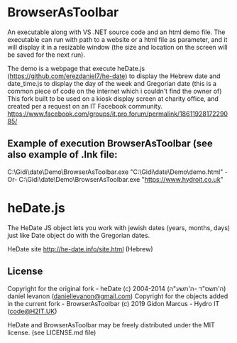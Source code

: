 
# BrowserAsToolbar
An executable along with VS .NET source code and an html demo file. The executable can run with path to a website or a html file as parameter, and it will display it in a resizable window (the size and location on the screen will be saved for the next run).

The demo is a webpage that execute heDate.js (https://github.com/erezdaniel7/he-date) to display the Hebrew date and date_time.js to display the day of the week and Gregorian date (this is a common piece of code on the internet which i couldn't find the owner of)
This fork built to be used on a kiosk display screen at charity office, and created per a request on an IT Facebook community. https://www.facebook.com/groups/it.pro.forum/permalink/1861192817229085/

## Example of execution BrowserAsToolbar (see also example of .lnk file:
C:\Gidi\date\Demo\BrowserAsToolbar.exe "C:\Gidi\date\Demo\demo.html"
-Or-
C:\Gidi\date\Demo\BrowserAsToolbar.exe "https://www.hydroit.co.uk"

# heDate.js

The HeDate JS object lets you work with jewish dates (years, months, days) just like Date object do with the Gregorian dates.

HeDate site http://he-date.info/site.html (Hebrew)


## License
 
Copyright for the original fork - heDate (c) 2004-2014 (ה'תשס"ד -ה'תשע"ה) daniel levanon (daniellevanon@gmail.com) 
Copyright for the objects added in the current fork - BrowserAsToolbar (c) 2019 Gidon Marcus - Hydro IT (code@H2IT.UK)

HeDate and BrowserAsToolbar may be freely distributed under the MIT license. (see LICENSE.md file)
 
